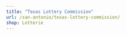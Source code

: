 ```yaml
---
title: "Texas Lottery Commission"
url: /san-antonio/texas-lottery-commission/
shop: Lotterie
---
```

